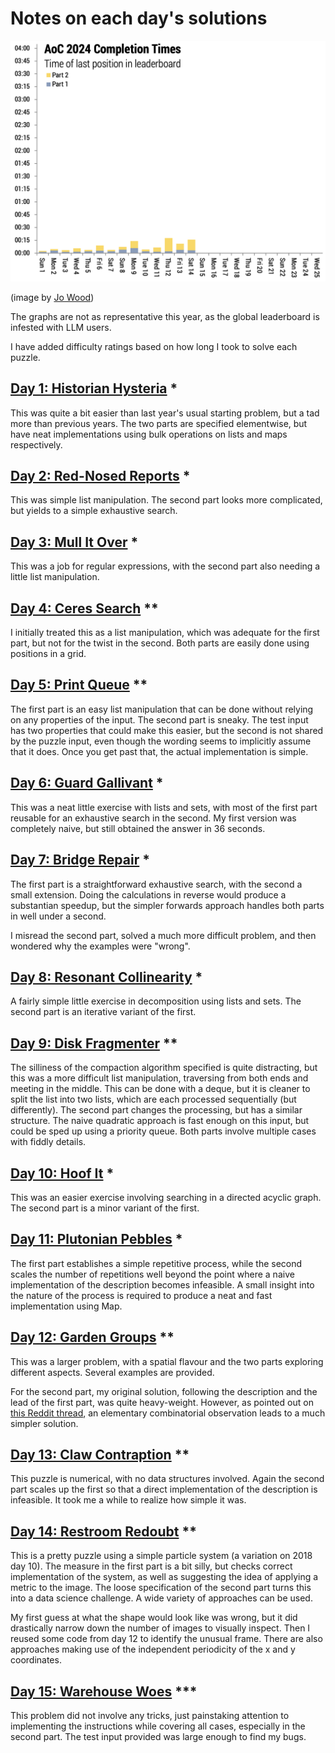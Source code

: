 # Notes on each day's solutions

![Completion times 2024](https://raw.githubusercontent.com/jwoLondon/adventOfCode/master/images/completionTimes2024.png)

(image by [Jo Wood](https://github.com/jwoLondon))

The graphs are not as representative this year, as the global leaderboard
is infested with LLM users.

I have added difficulty ratings based on how long I took to solve each puzzle.

## [Day 1: Historian Hysteria](https://adventofcode.com/2024/day/1) \*

This was quite a bit easier than last year's usual starting problem, but
a tad more than previous years.  The two parts are specified elementwise,
but have neat implementations using bulk operations on lists and maps
respectively.

## [Day 2: Red-Nosed Reports](https://adventofcode.com/2024/day/2) \*

This was simple list manipulation.  The second part looks more
complicated, but yields to a simple exhaustive search.

## [Day 3: Mull It Over](https://adventofcode.com/2024/day/3) \*

This was a job for regular expressions, with the second part also needing
a little list manipulation.

## [Day 4: Ceres Search](https://adventofcode.com/2024/day/4) \*\*

I initially treated this as a list manipulation, which was adequate for
the first part, but not for the twist in the second.  Both parts are
easily done using positions in a grid.

## [Day 5: Print Queue](https://adventofcode.com/2024/day/5) \*\*

The first part is an easy list manipulation that can be done without
relying on any properties of the input.  The second part is sneaky.
The test input has two properties that could make this easier, but the
second is not shared by the puzzle input, even though the wording seems
to implicitly assume that it does.  Once you get past that, the actual
implementation is simple.

## [Day 6: Guard Gallivant](https://adventofcode.com/2024/day/6) \*

This was a neat little exercise with lists and sets, with most of the
first part reusable for an exhaustive search in the second.  My first
version was completely naive, but still obtained the answer in 36 seconds.

## [Day 7: Bridge Repair](https://adventofcode.com/2024/day/7) \*

The first part is a straightforward exhaustive search, with the second
a small extension.  Doing the calculations in reverse would produce
a substantian speedup, but the simpler forwards approach handles both
parts in well under a second.

I misread the second part, solved a much more difficult problem, and
then wondered why the examples were "wrong".

## [Day 8: Resonant Collinearity](https://adventofcode.com/2024/day/8) \*

A fairly simple little exercise in decomposition using lists and sets.
The second part is an iterative variant of the first.

## [Day 9: Disk Fragmenter](https://adventofcode.com/2024/day/9) \*\*

The silliness of the compaction algorithm specified is quite distracting,
but this was a more difficult list manipulation, traversing from both
ends and meeting in the middle.  This can be done with a deque, but it
is cleaner to split the list into two lists, which are each processed
sequentially (but differently).  The second part changes the processing,
but has a similar structure.  The naive quadratic approach is fast
enough on this input, but could be sped up using a priority queue.
Both parts involve multiple cases with fiddly details.

## [Day 10: Hoof It](https://adventofcode.com/2024/day/10) \*

This was an easier exercise involving searching in a directed acyclic
graph.  The second part is a minor variant of the first.

## [Day 11: Plutonian Pebbles](https://adventofcode.com/2024/day/11) \*

The first part establishes a simple repetitive process, while the second
scales the number of repetitions well beyond the point where a naive
implementation of the description becomes infeasible.  A small insight
into the nature of the process is required to produce a neat and fast
implementation using Map.

## [Day 12: Garden Groups](https://adventofcode.com/2024/day/12) \*\*

This was a larger problem, with a spatial flavour and the two parts
exploring different aspects.  Several examples are provided.

For the second part, my original solution, following the description and
the lead of the first part, was quite heavy-weight.  However, as pointed
out on
[this Reddit thread](https://www.reddit.com/r/adventofcode/comments/1hcf16m/2024_day_12_everyone_must_be_hating_today_so_here/),
an elementary combinatorial observation leads to a much simpler solution.

## [Day 13: Claw Contraption](https://adventofcode.com/2024/day/13) \*\*

This puzzle is numerical, with no data structures involved.  Again the
second part scales up the first so that a direct implementation of the
description is infeasible.  It took me a while to realize how simple
it was.

## [Day 14: Restroom Redoubt](https://adventofcode.com/2024/day/14) \*\*

This is a pretty puzzle using a simple particle system (a variation
on 2018 day 10).  The measure in the first part is a bit silly, but
checks correct implementation of the system, as well as suggesting the
idea of applying a metric to the image.  The loose specification of the
second part turns this into a data science challenge.  A wide variety
of approaches can be used.

My first guess at what the shape would look like was wrong, but it
did drastically narrow down the number of images to visually inspect.
Then I reused some code from day 12 to identify the unusual frame.
There are also approaches making use of the independent periodicity of
the x and y coordinates.

## [Day 15: Warehouse Woes](https://adventofcode.com/2024/day/15) \*\*\*

This problem did not involve any tricks, just painstaking attention to
implementing the instructions while covering all cases, especially in the
second part.  The test input provided was large enough to find my bugs.
